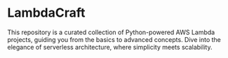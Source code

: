# LambdaCraft
This repository is a curated collection of Python-powered AWS Lambda projects, guiding you from the basics to advanced concepts. Dive into the elegance of serverless architecture, where simplicity meets scalability. 
